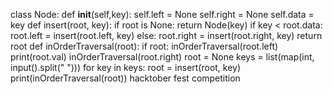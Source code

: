 class Node: 
    def __init__(self,key): 
        self.left = None
        self.right = None
        self.data = key 
def insert(root, key):
    if root is None:
        return Node(key)
    if key < root.data:
        root.left = insert(root.left, key)
    else:
        root.right = insert(root.right, key)
    return root
def inOrderTraversal(root): 
    if root: 
        inOrderTraversal(root.left) 
        print(root.val) 
        inOrderTraversal(root.right) 
root = None
keys = list(map(int, input().split(" ")))
for key in keys:
    root = insert(root, key)
print(inOrderTraversal(root))
hacktober fest competition

